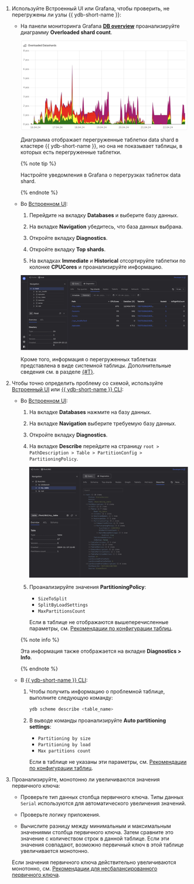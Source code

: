 1. Используйте Встроенный UI или Grafana, чтобы проверить, не перегружены ли узлы {{ ydb-short-name }}:

    - На панели мониторинга Grafana **[DB overview](../../../../../reference/observability/metrics/grafana-dashboards.md#dboverview)** проанализируйте диаграмму **Overloaded shard count**.

        ![](../_assets/overloaded-shards-dashboard.png)

        Диаграмма отображает перегруженные таблетки data shard в кластере {{ ydb-short-name }}, но она не показывает таблицы, в которых есть перегруженные таблетки.

        {% note tip %}

        Настройте уведомления в Grafana о перегрузках таблеток data shard.

        {% endnote %}

    - Во [Встроенном UI](../../../../../reference/embedded-ui/index.md):

        1. Перейдите на вкладку **Databases** и выберите базу данных.

        1. На вкладке **Navigation** убедитесь, что база данных выбрана.

        1. Откройте вкладку **Diagnostics**.

        1. Откройте вкладку **Top shards**.

        1. На вкладках **Immediate** и **Historical** отсортируйте таблетки по колонке **CPUCores** и проанализируйте информацию.

        ![](../_assets/partitions-by-cpu.png)

        Кроме того, информация о перегруженных таблетках представлена в виде системной таблицы. Дополнительные сведения см. в разделе [{#T}](../../../../system-views.md#top-overload-partitions).

1. Чтобы точно определить проблему со схемой, используйте [Встроенный UI](../../../../../reference/embedded-ui/index.md) или [{{ ydb-short-name }} CLI](../../../../../reference/ydb-cli/index.md):

    - Во [Встроенном UI](../../../../../reference/embedded-ui/index.md):

        1. На вкладке **Databases** нажмите на базу данных.

        1. На вкладке **Navigation** выберите требуемую базу данных.

        1. Откройте вкладку **Diagnostics**.

        1. На вкладке **Describe** перейдите на страницу `root > PathDescription > Table > PartitionConfig > PartitioningPolicy`.

            ![Describe](../_assets/describe.png)

        1. Проанализируйте значения **PartitioningPolicy**:

            - `SizeToSplit`
            - `SplitByLoadSettings`
            - `MaxPartitionsCount`

            Если в таблице не отображаются вышеперечисленные параметры, см. [Рекомендации по конфигурации таблиц](../overloaded-shards.md#table-config).

        {% note info %}

        Эта информация также отображается на вкладке **Diagnostics > Info**.

        {% endnote %}


    - В [{{ ydb-short-name }} CLI](../../../../../reference/ydb-cli/index.md):

        1. Чтобы получить информацию о проблемной таблице, выполните следующую команду:

            ```bash
            ydb scheme describe <table_name>
            ```

        2. В выводе команды проанализируйте **Auto partitioning settings**:

            - `Partitioning by size`
            - `Partitioning by load`
            - `Max partitions count`

            Если в таблице не указаны эти параметры, см. [Рекомендации по конфигурации таблиц](../overloaded-shards.md#table-config).

1. Проанализируйте, монотонно ли увеличиваются значения первичного ключа:

    - Проверьте тип данных столбца первичного ключа. Типы данных `Serial` используются для автоматического увеличения значений.

    - Проверьте логику приложения.

    - Вычислите разницу между минимальным и максимальным значениями столбца первичного ключа. Затем сравните это значение с количеством строк в данной таблице. Если эти значения совпадают, возможно первичный ключ в этой таблице увеличивается монотонно.

    Если значения первичного ключа действительно увеличиваются монотонно, см. [Рекомендации для несбалансированного первичного ключа](../overloaded-shards.md#pk-recommendations).

